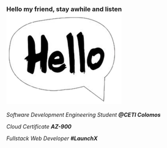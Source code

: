 ### Hello my friend, stay awhile and listen  ![Hello](./img/hello.png)

*Software Development Engineering Student **@CETI Colomos***

*Cloud Certificate **AZ-900***

*Fullstack Web Developer **#LaunchX***
